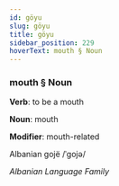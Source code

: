 ```yaml
---
id: göyu
slug: göyu
title: göyu
sidebar_position: 229
hoverText: mouth § Noun
---
```


### mouth § Noun

**Verb**: to be a mouth

**Noun**: mouth

**Modifier**: mouth-related

Albanian gojë /ˈɡojə/

*Albanian Language Family*